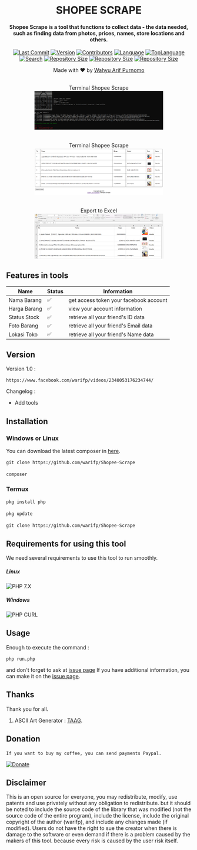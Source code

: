 <H1 align="center">
SHOPEE SCRAPE
</H1>
<H4 align="center">
Shopee Scrape is a tool that functions to collect data - the data needed, such as finding data from photos, prices, names, store locations and others.</br>
</H4>
<p align="center">
<a href="https://github.com/warifp"><img alt="Last Commit" src="https://img.shields.io/github/last-commit/warifp/FacebookToolkit.svg"/></a>
<a href="https://github.com/warifp"><img alt="Version" src="https://img.shields.io/github/release/warifp/FacebookToolkit.svg"/></a>
<a href="https://github.com/warifp"><img alt="Contributors" src="https://img.shields.io/github/contributors/warifp/FacebookToolkit.svg"/></a>
<a href="https://github.com/warifp"><img alt="Language" src="https://img.shields.io/github/languages/count/warifp/FacebookToolkit.svg"/></a>
<a href="https://github.com/warifp"><img alt="TopLanguage" src="https://img.shields.io/github/languages/top/warifp/FacebookToolkit.svg"/></a>
</br>
<a href="https://github.com/warifp"><img alt="Search" src="https://img.shields.io/github/search/warifp/FacebookToolkit/facebook.svg"/></a>
<a href="https://github.com/warifp"><img alt="Repository Size" src="https://img.shields.io/github/repo-size/warifp/FacebookToolkit.svg"/></a>
<a href="https://github.com/warifp"><img alt="Repository Size" src="https://img.shields.io/github/forks/warifp/FacebookToolkit.svg"/></a>
<a href="https://github.com/warifp"><img alt="Repository Size" src="https://img.shields.io/github/stars/warifp/FacebookToolkit.svg"/></a>
</p>

<p align="center">
Made with ❤️ by <a href="https://github.com/warifp">Wahyu Arif Purnomo</a>
</p>

<p align="center">
<a><br> Terminal Shopee Scrape </br></a>
  <img src="images/shopee_scrape_terminal.png" width="350" title="Terminal Shopee Scrape" alt="Terminal Shopee Scrape">
</p>

<p align="center">
<a><br> Terminal Shopee Scrape </br></a>
  <img src="images/shopee_scrape_html.png" width="350" title="HTML Result Shopee Scrape" alt="HTML Result Shopee Scrape">
</p>

<p align="center">
<a><br> Export to Excel </br></a>
  <img src="images/shopee_scrape_xls.png" width="350" title="Export to Excel" alt="Export to Excel">
</p>

## Features in tools

| Name                               | Status             | Information                                        |
| ---------------------------------- | ------------------ | -------------------------------------------------- |
| Nama Barang                        | :white_check_mark: | get access token your facebook account             |
| Harga Barang                       | :white_check_mark: | view your account information                      |
| Status Stock                       | :white_check_mark: | retrieve all your friend's ID data                 |
| Foto Barang                        | :white_check_mark: | retrieve all your friend's Email data              |
| Lokasi Toko                        | :white_check_mark: | retrieve all your friend's Name data               |


## Version

Version 1.0 :

    https://www.facebook.com/warifp/videos/2340053176234744/

  Changelog :

-   Add tools

## Installation

### Windows or Linux
You can download the latest composer in [here](https://getcomposer.org/download/).

    git clone https://github.com/warifp/Shopee-Scrape

    composer 
    
### Termux

    pkg install php

    pkg update

    git clone https://github.com/warifp/Shopee-Scrape


## Requirements for using this tool

We need several requirements to use this tool to run smoothly.

##### Linux

![PHP 7.X](https://img.shields.io/badge/PHP-7.X-success.svg "PHP 7.X")

##### Windows

![PHP CURL](https://img.shields.io/badge/XAMPP-7.3.5-success.svg "XAMPP 7.X")

## Usage

Enough to execute the command :

    php run.php


and don't forget to ask at [issue page](https://github.com/warifp/Shopee-Scrape/issues)
If you have additional information, you can make it on the [issue page](https://github.com/warifp/Shopee-Scrape/issues).

## Thanks

Thank you for all.

1.  ASCII Art Generator : [TAAG](http://patorjk.com/software/taag).

## Donation

    If you want to buy my coffee, you can send payments Paypal.

[![Donate](https://img.shields.io/badge/Donate-PayPal-green.svg)](https://paypal.me/wahyuarifpurnomo)

## Disclaimer

This is an open source for everyone, you may redistribute, modify, use patents and use privately without any obligation to redistribute. but it should be noted to include the source code of the library that was modified (not the source code of the entire program), include the license, include the original copyright of the author (warifp), and include any changes made (if modified). Users do not have the right to sue the creator when there is damage to the software or even demand if there is a problem caused by the makers of this tool. because every risk is caused by the user risk itself.
